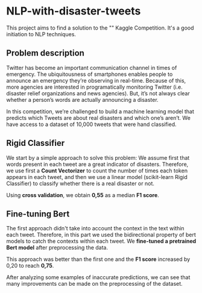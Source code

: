 # NLP-with-disaster-tweets
This project aims to find a solution to the "" Kaggle Competition. It's a good initiation to NLP techniques.

## Problem description
Twitter has become an important communication channel in times of emergency.
The ubiquitousness of smartphones enables people to announce an emergency they’re observing in real-time. Because of this, more agencies are interested in programatically monitoring Twitter (i.e. disaster relief organizations and news agencies).
But, it’s not always clear whether a person’s words are actually announcing a disaster.

In this competition, we’re challenged to build a machine learning model that predicts which Tweets are about real disasters and which one’s aren’t. We have access to a dataset of 10,000 tweets that were hand classified.


## Rigid Classifier

We start by a simple approach to solve this problem: We assume first that words present in each tweet are a great indicator of disasters. Therefore, we use first a **Count Vectorizer** to count the number of times each token appears in each tweet, and then we use a linear model (scikit-learn Rigid Classifier) to classify whether there is a real disaster or not.

Using **cross validation**, we obtain **0,55** as a median **F1 score**.

## Fine-tuning Bert

The first approach didn't take into account the context in the text within each tweet. Therefore, in this part we used the bidirectional property of bert models to catch the contexts within each tweet. We **fine-tuned a pretrained Bert model** after preprocessing the data.

This approach was better than the first one and the **F1 score** increased by 0,20 to reach **0,75**.

After analyzing some examples of inaccurate predictions, we can see that many improvements can be made on the preprocessing of the dataset.

